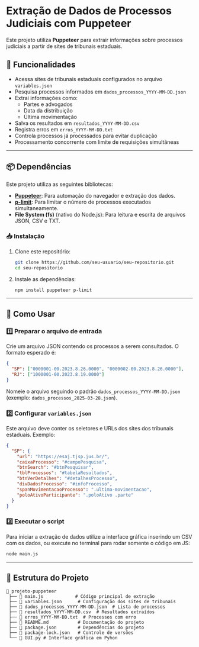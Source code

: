 # Extração de Dados de Processos Judiciais com Puppeteer

Este projeto utiliza **Puppeteer** para extrair informações sobre processos judiciais a partir de sites de tribunais estaduais.

## 📌 Funcionalidades

- Acessa sites de tribunais estaduais configurados no arquivo `variables.json`
- Pesquisa processos informados em `dados_processos_YYYY-MM-DD.json`
- Extrai informações como:
  - Partes e advogados
  - Data da distribuição
  - Última movimentação
- Salva os resultados em `resultados_YYYY-MM-DD.csv`
- Registra erros em `erros_YYYY-MM-DD.txt`
- Controla processos já processados para evitar duplicação
- Processamento concorrente com limite de requisições simultâneas

---

## 📦 Dependências

Este projeto utiliza as seguintes bibliotecas:

- **[Puppeteer](https://pptr.dev/)**: Para automação do navegador e extração dos dados.
- **[p-limit](https://www.npmjs.com/package/p-limit)**: Para limitar o número de processos executados simultaneamente.
- **File System (fs)** (nativo do Node.js): Para leitura e escrita de arquivos JSON, CSV e TXT.

### 📥 Instalação

1. Clone este repositório:
   ```bash
   git clone https://github.com/seu-usuario/seu-repositorio.git
   cd seu-repositorio
   ```

2. Instale as dependências:
   ```bash
   npm install puppeteer p-limit
   ```

---

## 🚀 Como Usar

### 1️⃣ Preparar o arquivo de entrada
Crie um arquivo JSON contendo os processos a serem consultados. O formato esperado é:

```json
{
  "SP": ["0000001-00.2023.8.26.0000", "0000002-00.2023.8.26.0000"],
  "RJ": ["1000001-00.2023.8.19.0000"]
}
```

Nomeie o arquivo seguindo o padrão `dados_processos_YYYY-MM-DD.json` (exemplo: `dados_processos_2025-03-28.json`).

### 2️⃣ Configurar `variables.json`
Este arquivo deve conter os seletores e URLs dos sites dos tribunais estaduais. Exemplo:

```json
{
  "SP": {
    "url": "https://esaj.tjsp.jus.br/",
    "caixaProcesso": "#campoPesquisa",
    "btnSearch": "#btnPesquisar",
    "tblProcessos": "#tabelaResultados",
    "btnVerDetalhes": "#detalhesProcesso",
    "divDadosProcesso": "#infoProcesso",
    "spanMovimentacaoProcesso": ".ultima-movimentacao",
    "poloAtivoParticipante": ".poloAtivo .parte"
  }
}
```

### 3️⃣ Executar o script

Para iniciar a extração de dados utilize a interface gráfica inserindo um CSV com os dados, ou execute no terminal para rodar somente o código em JS:
```bash
node main.js
```

---

## 📂 Estrutura do Projeto
```
📁 projeto-puppeteer
 ├── 📄 main.js            # Código principal de extração
 ├── 📄 variables.json      # Configuração dos sites de tribunais
 ├── 📄 dados_processos_YYYY-MM-DD.json  # Lista de processos
 ├── 📄 resultados_YYYY-MM-DD.csv  # Resultados extraídos
 ├── 📄 erros_YYYY-MM-DD.txt  # Processos com erro
 ├── 📄 README.md           # Documentação do projeto
 ├── 📄 package.json        # Dependências do projeto
 ├── 📄 package-lock.json   # Controle de versões
 └── 📄 GUI.py # Interface gráfica em Pyhon
```


